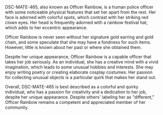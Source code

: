 DSC-MATE-465, also known as Officer Rainbow, is a human police officer with some noticeable physical features that set her apart from the rest. Her face is adorned with colorful spots, which contrast with her striking red clown eyes. Her head is frequently adorned with a rainbow festival hat, which adds to her eccentric appearance. 

Officer Rainbow is never seen without her signature gold earring and gold chain, and some speculate that she may have a fondness for such items. However, little is known about her past or where she obtained them. 

Despite her unique appearance, Officer Rainbow is a capable officer that takes her job seriously. As an individual, she has a creative mind with a vivid imagination, which leads to some unusual hobbies and interests. She may enjoy writing poetry or creating elaborate cosplay costumes. Her passion for collecting unusual objects is a particular quirk that makes her stand out. 

Overall, DSC-MATE-465 is best described as a colorful and quirky individual, who has a passion for creativity and a dedication to her job, despite her unique appearance. Despite others' labeling her as "different," Officer Rainbow remains a competent and appreciated member of her community.
